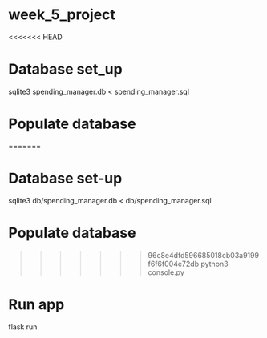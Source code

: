 # week_5_project

<<<<<<< HEAD
# Database set_up
sqlite3 spending_manager.db < spending_manager.sql

# Populate database 
=======

# Database set-up 
sqlite3 db/spending_manager.db < db/spending_manager.sql

# Populate database
>>>>>>> 96c8e4dfd596685018cb03a9199f6f6f004e72db
python3 console.py

# Run app
flask run


